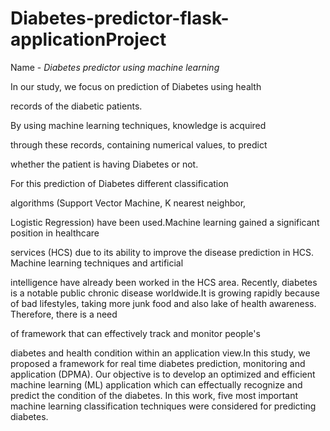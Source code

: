 # Diabetes-predictor-flask-applicationProject 
Name - *Diabetes predictor using machine learning*

In our study, we focus on prediction of Diabetes using health

records of the diabetic patients.

By using machine learning techniques, knowledge is acquired

through these records, containing numerical values, to predict

whether the patient is having Diabetes or not.

For this prediction of Diabetes different classification

algorithms (Support Vector Machine, K nearest neighbor,

Logistic Regression) have been used.Machine learning gained a significant position in healthcare

services (HCS) due to its ability to improve the disease prediction in HCS. Machine learning techniques and artificial

intelligence have already been worked in the HCS area. Recently, diabetes is a notable public chronic disease worldwide.It is growing rapidly because of bad lifestyles, taking more junk food and also lake of health awareness. Therefore, there is a need

of framework that can effectively track and monitor people's

diabetes and health condition within an application view.In this study, we proposed a framework for real time diabetes prediction, monitoring and application (DPMA). Our objective is to develop an optimized and efficient machine learning (ML) application which can effectually recognize and predict the condition of the diabetes. In this work, five most important machine learning classification techniques were considered for predicting diabetes.
